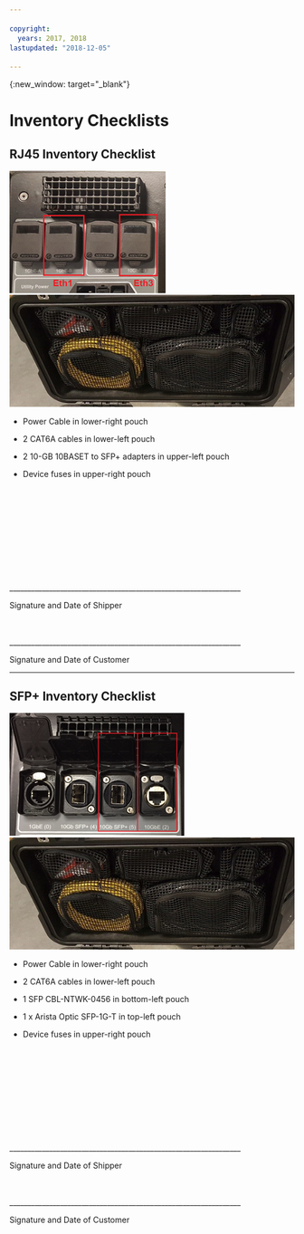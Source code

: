 ```yaml
---

copyright:
  years: 2017, 2018
lastupdated: "2018-12-05"

---
```

{:new_window: target="_blank"}

# Inventory Checklists

## RJ45 Inventory Checklist

![RJ45 Ports](/images/RJ45Ports.png)
![Mass Data Migration Device Inventory](/images/MDMDeviceInventory.png)



-	Power Cable in lower-right pouch

-	2 CAT6A cables in lower-left pouch

-	2 10-GB 10BASET to SFP+ adapters in upper-left pouch

-	Device fuses in upper-right pouch

   
   
</br> 
</br> 
</br> 
</br> 
</br> 
</br> 
</br> 
</br> 
</hr> 
</br> 
</hr>    
</br> 
________________________________________________________________ 

Signature and Date of Shipper


</br> 
</hr>
</br> 
________________________________________________________________ 

Signature and Date of Customer




<hr>

## SFP+ Inventory Checklist

![SFP Ports](/images/SFP+Ports.png) 
![Mass Data Migration Device Inventory](/images/MDMDeviceInventory.png)


-	Power Cable in lower-right pouch

-	2 CAT6A cables in lower-left pouch

-	1 SFP CBL-NTWK-0456 in bottom-left pouch

- 1 x Arista Optic SFP-1G-T in top-left pouch

-	Device fuses in upper-right pouch

   
   
</br> 
</br> 
</br> 
</br> 
</br> 
</br> 
</br> 
</br> 
</hr> 
</br> 
</hr>    
</br> 
________________________________________________________________ 

Signature and Date of Shipper


</br> 
</hr>
</br> 
________________________________________________________________ 

Signature and Date of Customer
